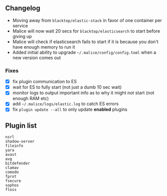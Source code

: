 Changelog
---------

-	Moving away from `blacktop/elastic-stack` in favor of one container per service
-	Malice will now wait 20 secs for `blacktop/elasticsearch` to start before giving up
-	Malice will check if elasticsearch fails to start if it is because you don't have enough memory to run it
-	Added initial ability to upgrade `~/.malice/config/config.toml` when a new version comes out

### Fixes

-	[x] fix plugin communication to ES
-	[x] wait for ES to fully start (not just a dumb 10 sec wait)
-	[x] monitor logs to output important info as to why it might not start (not enough RAM etc)
-	[x] add `~/.malice/logs/elastic.log` to catch ES errors
-	[x] fix `plugin update --all` to only update **enabled** plugins

Plugin list
-----------

```
nsrl  
shadow-server  
fileinfo  
yara  
avast  
avg  
bitdefender  
clamav  
comodo  
fprot  
fsecure  
sophos  
floss
```
